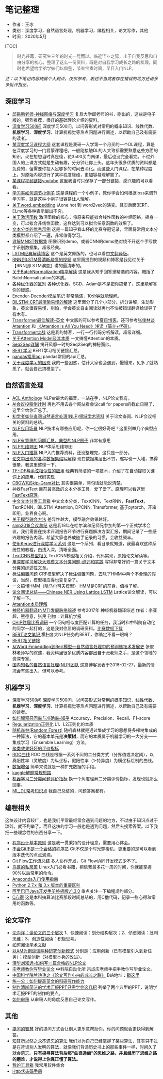 # 笔记整理

- 作者：王冰
- 类别：深度学习，自然语言处理，机器学习，编程相关，论文写作，其他
- 时间：2020年5月

[TOC]

> 时光荏苒，研究生三年的时光一晃而过。临近毕业之际，出于自我反思和自由分享的初心，整理了这么一份资料，既是对自我学习成长之路的梳理，同时也希望给学弟学妹们以借鉴，节省宝贵时间，早日入门NLP。
>

*注：以下笔记内容纯属个人观点，仅供参考，表述不当或者存在错误的地方还请多多批评指正。*

## 深度学习

- [邱锡鹏老师-神经网络与深度学习](https://nndl.github.io/)  复旦大学邱老师的书，刚出的，这些是电子版的，强烈推荐，很好的基础理论介绍的资料。
- [深度学习500问](https://github.com/scutan90/DeepLearning-500-questions) 深度学习500问，以问答形式对常用的概率知识、线性代数、**机器学习**、**深度学习**、计算机视觉等热点问题进行阐述，以帮助自己及有需要的读者。
- [某深度学习课程大纲](deeplearning\某深度学习课程大纲.pdf) 这套课程是我研一入学第一个月买的一个DL课程，算是在深度学习的一门启蒙课程吧。一般刚接触DL的人大致都需要熟悉这些方面的知识。现在想想当时真是傻，花3500买门网课，最后也没完全看完。不过外国人的上课方式就是生动有趣，分分钟让你上头。这年头很多优质的资料都是免费的，但需要你投入足够多的时间去消化。而这些入门课程，在某种程度上，对原始内容进行了某种程度降维，更加容易理解罢了。
- [某课程视频链接youtube](deeplearning\某课程视频链接youtube.pdf) 这里我当时只保存了一部分链接，感兴趣的可以看看。
- [学习率如何调节小例子](deeplearning\学习率如何调节小例子.pdf) 这是课程的一个小例子，教你学会如何根据loss来调节学习率，就是这种小例子很容易让人理解。
- [关于word_embedding](https://www.zhihu.com/question/32275069) 从one hot 到 word2vec的演变。其实后面BERT、ELmo等各种表示层出不穷。
- [关于激活函数](https://www.zhihu.com/question/22334626)  激活函数的核心：将原来只能拟合线性函数的神经网络，摇身一变，可以拟合非线性函数，这样达到可以拟合任意函数的效果了。
- [文本分类的优秀示例](https://zhuanlan.zhihu.com/p/28923961) 这是一篇知乎看山杯的比赛夺冠记录，里面将常用文本分类模型都介绍了一遍，非常值得学习。
- [详解MNIST数据集](deeplearning\详解MNIST数据集.pdf) 图像识别demo，或者CNN的demo绝对绕不开这个手写数字识别数据集，超级经典。
- [LSTM经典解读博客](http://colah.github.io/posts/2015-08-Understanding-LSTMs/) 这个是英文原版的，也可以看[中文翻译版](https://blog.csdn.net/qiu931110/article/details/69400501)。
- [RNN到LSTM最清晰易懂的视频](deeplearning\RNN到LSTM最清晰易懂的视频.pdf) 这里面提到的视频和博客是我见过关于【RNN到LSTM演变】讲的最清晰的。
- [关于BatchNormalization精华解读](deeplearning\BatchNormalization.pdf) 这是我从知乎回答里精选的内容，概括了BatchNormalization的本质。
- [各种优化器的区别](deeplearning\各种优化器的区别.pdf) 各种优化器，SGD、Adam是不是把你搞晕了，这里能解答你的疑惑。
- [Encoder-Decoder模型笔记](deeplearning\Encoder-Decoder模型笔记.pdf) 非常简洁，10分钟就能理解。
- [BiLSTM-CRF最清晰易懂的解读](https://github.com/createmomo/CRF-Layer-on-the-Top-of-BiLSTM) 这里面分了几个小部分，拆分讲解，生动形象，英文很容易懂，别怕，学会英文自由阅读就再也不怕被错误翻译给误导了有木有。
- [Transformer最佳解读-英文](https://jalammar.github.io/illustrated-transformer/) 中文版的可以参考[夏目博客](https://blog.csdn.net/qq_41664845/article/details/84969266)。还可参考[张俊林谈Attention](https://blog.csdn.net/malefactor/article/details/78767781) 和 [《Attention is All You Need》浅读（简介+代码）](https://kexue.fm/archives/4765)。
- [Transformer实战]([https://wbbeyourself.github.io/2019/07/22/Transformer%E5%AE%9E%E6%88%98/](https://wbbeyourself.github.io/2019/07/22/Transformer实战/)) 这是我的博客，一行一行代码分析解读，超级详细。
- [关于Attention Model及其本质](https://blog.csdn.net/malefactor/article/details/50550211) 一文搞懂Attention的本质。
- [Seq2Seq详解](https://blog.csdn.net/Jerr__y/article/details/53749693) 揭开风靡一时的Seq2Seq的神秘面纱。
- [BERT学习](deeplearning\BERT学习.pdf) BERT学习相关链接汇总。
- [pandas常用api](deeplearning\pandas常用api.pdf)  pandas常用的api汇总。
- [关于深度学习的困惑](deeplearning\关于深度学习的困惑.pdf) 我的一些困惑，估计大家也会遇到，慢慢来，见多了就熟悉了，就会自己搞模型了。




## 自然语言处理

- [ACL Anthology](https://www.aclweb.org/anthology/)  NLPer最大的福音，一站在手，NLP论文我有。
- [AI会议投稿倒计时](https://aideadlin.es/?sub=ML,NLP,RO,SP,DM) 再也不用去各个网站看会议call for papers的截止日期了，这里全给你汇总了。
- [初学者如何查阅自然语言处理(NLP)领域学术资料](nlp\初学者如何查阅自然语言处理(NLP)领域学术资料.pdf) 关于论文查阅、NLP会议相关的资料的总结。
- [NLP应用场景](nlp\NLP应用场景.pdf) NLP技术有哪些应用呢，你一定很好奇吧？这里列举几个典型应用。
- [NLP有意思的问题汇总、典型的NLP例子](nlp\NLP有意思的问题汇总、典型的NLP例子.pdf) 非常有意思
- [NLP思维导图](nlp\NLP思维导图.pdf) NLP体系思维导图
- [NLP入门推荐](nlp\NLP入门推荐.pdf) NLP入门推荐资料，还没整理完，这只是一部分。
- [论文中出现的各种数据集缩写解释](nlp\论文中出现的各种数据集缩写解释.pdf) 现在数据集层出不穷，缩写也一大堆，搞得很晕，我这里整理一下。
- [TF-IDF与余弦相似性的应用](http://www.ruanyifeng.com/blog/2013/03/tf-idf.html) 经典有简洁的一项技术，介绍了在自动提取关键词上的应用。[代码实现](https://blog.csdn.net/liuxuejiang158blog/article/details/31360765)
- [CBOW和Skip-Gram对比](nlp\CBOW和Skip-Gram对比.pdf) 其实很简单，两句话就能说清楚。
- [神器FastText](nlp\神器FastText.pdf) 目前最高效的文本分类工具，爱了爱了。原理可以看这里[FastText原理](nlp\FastText原理.pdf)。
- [中文文本分类工具箱](https://github.com/649453932/Chinese-Text-Classification-Pytorch) 中文文本分类，TextCNN，TextRNN，**FastText**，TextRCNN，BiLSTM_Attention, DPCNN, Transformer, 基于pytorch，开箱即用。业界良心啊。
- [关于模型融合方法](nlp\关于模型融合方法.pdf) 差异性越大，模型融合效果越好。
- [smp2018会议总结](nlp\smp2018会议总结.pdf) 这是我18年在哈尔滨和纪师兄参加的第一个正式学术会议，我们需要在技术评测报告环节进行赛题解决方案汇报，期间记录了一些感兴趣的报告内容。希望大家也养成随手记录的习惯，会收益颇丰。
- [使用Keras进行深度学习系列](http://www.tensorflownews.com/2018/04/12/text-cnn/)  这是一个系列，看目录就知道，我最喜欢这种系统性的教程，由浅入深，清晰全面。
- [TextCNN模型相关](nlp\TextCNN模型相关.pdf) TextCNN模型相关介绍，代码实现，原始论文解读等。
- [用深度学习解决大规模文本分类问题-综述和实践](https://zhuanlan.zhihu.com/p/25928551) 写得非常好的一篇关于文本分类的综述性文章。
- [标注偏置问题](https://blog.csdn.net/happyzhouxiaopei/article/details/7960884) CRF模型解决了标注偏置问题，去除了HMM中两个不合理的假设，当然，模型相应得也变复杂了。
- [一文搞懂HMM（隐马尔可夫模型）](https://www.cnblogs.com/skyme/p/4651331.html)  HMM是CRF的前身，值得了解。
- [论文阅读总结——Chinese NER Using Lattice LSTM](https://blog.csdn.net/qq_32728345/article/details/81264853) Lattice论文解读，可以了解一下。
- [Attention本质理解](nlp\Attention本质理解.pdf)
- [神经机器翻译(NMT)发展脉络综述](nlp\神经机器翻译(NMT)发展脉络综述.pdf) 参考2017年 神经机器翻译综述  作者：李亚超，熊德意，张民 刊物：计算机学报
- [CHIP往届比赛调研](nlp\CHIP往届比赛调研.pdf) 一个问句相似度匹配计算的任务，我当时和中科院自动化的同学一起打的，这是我对往届的调研资料。[比赛数据下载](https://www.biendata.com/user/login/?next=/competition/chip2018/data/)
- [BERT论文笔记 ](https://mp.weixin.qq.com/s/oqCRswaOhAEJ9GYZwKaKYA) 横扫各大NLP任务的BERT，你确定不看一眼吗？
- [BERT相关链接](nlp\BERT相关链接.pdf) 
- [从Word Embedding到Bert模型—自然语言处理中的预训练技术发展史](https://zhuanlan.zhihu.com/p/49271699) 张俊林老师写的综述，我资料里很多优质内容都出自于张老师之手，是这个领域的资深专家。
- [国内知名的自然语言处理(NLP)团队](https://www.cnblogs.com/bymo/p/8479583.html)  这篇博客发表于2018-02-27，最新的情况会有些出入，但可以参考。

## 机器学习

- [深度学习500问](https://github.com/scutan90/DeepLearning-500-questions) 深度学习500问，以问答形式对常用的概率知识、线性代数、**机器学习**、**深度学习**、计算机视觉等热点问题进行阐述，以帮助自己及有需要的读者。
- [如何解释召回率与准确率-知乎](ml\如何解释召回率与准确率-知乎.pdf) Accuracy、Precision、Recall、F1-score
- [Regularization正则化](ml\Regularization正则化.pdf) L1、L2正则化的本质
- [随机森林(Random Forest)](ml\https://blog.csdn.net/ac540101928/article/details/51689505) 随机森林就是通过集成学习的思想将多棵树集成的一种算法，它的基本单元是**决策树**，而它的本质属于机器学习的一大分支——集成学习（Ensemble Learning）方法。
- [聚类效果好坏的评价指标](ml\https://blog.csdn.net/chixujohnny/article/details/51852633)
- [ROC曲线](https://www.cnblogs.com/webRobot/p/6803747.html) ROC 曲线是根据一系列不同的二分类方式（分界值或决定阈），以真阳性率（灵敏度）为纵坐标，假阳性率（1-特异度）为横坐标绘制的曲线。
- [数据增强](ml\数据增强.pdf) 简单来说就是一种扩充数据的手段。
- [kaggle解题常规思路](ml\kaggle解题常规思路.pdf)
- [机器学习二分类问题评价指标](ml\机器学习二分类问题评价指标.pdf) 换一个角度理解二分类评价指标，发现也就那么回事。
- [ML_DL常考知识点](ml\ML_DL常考知识点.pdf) 我自己总结的，问题答案都有。

## 编程相关

这块设计内容较广，也是我们平常最经常会遇到问题的地方，不过由于知识点过于琐碎，就不列举了。而且这块的学习一般也是遇到问题，然后去搜索答案。以下我把一些理念性的东西分享一下。


- [程序设计基本原则](program\程序设计基本原则.pdf) 这是我一贯秉持的设计理念，需要用心体会。
- [不会Git不是一个合格的程序员](https://www.liaoxuefeng.com/wiki/896043488029600/896067008724000) Git不仅是个时光穿梭机，更重要的是可以看到版本迭代的点点滴滴。
- [Git Flow工作流总结](https://www.jianshu.com/p/34b95c5eedb6) 多人协作开发，Git Flow协同开发模式少不了。
- [鸟哥的私房菜](http://cn.linux.vbird.org/linux_basic/linux_basic.php) Linux入门必看书籍，相信我最多花一周的时间，你就能掌握90%以后常用的命令。
- [Anaconda入门使用指南](https://www.jianshu.com/p/169403f7e40c)
- [Python 2.7.x 和 3.x 版本的重要区别](https://www.techug.com/post/the-difference-of-python2-and-python3.html)
- [阿里巴巴Java开发手册终极版v1.3.0](https://files-cdn.cnblogs.com/files/han-1034683568/%E9%98%BF%E9%87%8C%E5%B7%B4%E5%B7%B4Java%E5%BC%80%E5%8F%91%E6%89%8B%E5%86%8C%E7%BB%88%E6%9E%81%E7%89%88v1.3.0.pdf) 重点关注一下编程规约部分。
- [C心得](program\C心得.pdf) 这是本科搞算法比赛那段时间总结的，用C撸代码，记录一些心得和常用的函数等。

## 论文写作


- [沈向洋：读论文的三个层次](https://mp.weixin.qq.com/s?__biz=MzA5ODEzMjIyMA==&mid=2247501483&idx=1&sn=9b21f8e62fa2b4b33045900a1e721d30&chksm=9094cf38a7e3462ed5901bd8b0b8ebf99a892b31d75aa6eaf8b3c8cc7698b1d708fd0891ab3e&scene=0&xtrack=1&key=4154906fe631b34d38dd84006b7684c26b81516164b0db1ad41ed88e6b295a6b2c51f84b6e722a0d32a86cea9c417ee68b68cd81ed81f54d5f9b0bd8a312e6a0af10c3c39d4e36fe9c6dbc0065a88b6f&ascene=14&uin=MjU4MjA2NDQxMA%3D%3D&devicetype=Windows+10+x64&version=62090070&lang=zh_CN&exportkey=AYYm6Tp2Vj3c7ltB6nmt64I%3D&pass_ticket=q5HN3l%2Fjp0A9ZEhbo9%2BJ7Q8rb928KQ0pmv2cVGsT1W%2BtzONBEKHpJxh8UaoaMSi9)  1、快速阅读：划分结构层次；2、仔细阅读：批判思维；3、创造性阅读：积极思考。
- [如何阅读学术文献](paperwriting\如何阅读学术文献.pdf)
- [以AM为例谈谈两种研究创新模式](https://blog.csdn.net/malefactor/article/details/50583474) 分别是：应用创新（已有模型引入到新任务）；模型创新（对模型本身的改进）。
- [清华刘知远-如何写一篇合格的NLP论文](https://zhuanlan.zhihu.com/p/58752815) 
- [宗老师教你写毕业论文](http://www.nlpr.ia.ac.cn/cip/ZongReportandLecture/Reports/2014.02.27%20Writing.pdf) 中科院自动化所 宗成庆老师手把手教你写毕业论文。
- [中国科学院兰艳艳之《论文写作小白的成长之路》](https://zhuanlan.zhihu.com/p/135989892) B站地址：[戳这里](https://www.bilibili.com/video/BV1Up4y1C7cK)
- [施一公：如何提高英文的科研写作能力](http://www.cas.cn/xw/zjsd/201008/t20100812_2923299.shtml)
- [制作清晰简洁的学术汇报PPT只需学会这几招](paperwriting\制作清晰简洁的学术汇报PPT只需学会这几招.pdf)  列举了两个典型的PPT，说明学术汇报PPT的制作的要点。
- [如何审稿](paperwriting\如何审稿.pdf) 从审稿人的角度反思自己论文写作。
## 其他

- [提问的智慧](https://www.dianbo.org/9238/stone/tiwendezhihui.htm) 好的提问方式会让别人更乐意帮助你，你的问题就会更快得到解答。
- [知其所以然之永不遗忘的算法](https://www.jianshu.com/p/4a85875bf9cb)  我们以为自己已经掌握了某些算法，其实只不过是在背诵别人发明的算法，就像我们背诵历史书上的那些事件一样，时间久了就会遗忘。**只有探寻算法背后那“曲径通幽”的思维之路，并且经历了思维之路的磨难，才说得上你真正懂了算法。**
- [我的工具箱](other\我的工具箱.pdf) 我常用软件集合
- [Http状态码手册](https://www.tutorialspoint.com/http/pdf/http_status_codes.pdf)




